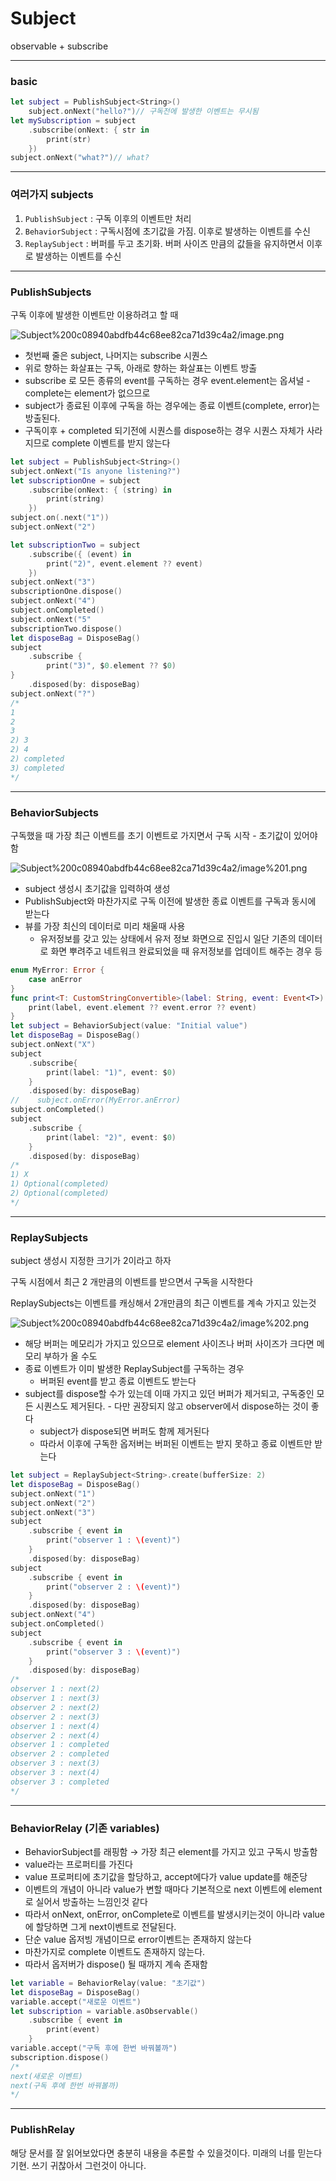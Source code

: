 # Subject

observable + subscribe

---

### basic

```swift
let subject = PublishSubject<String>()
    subject.onNext("hello?")// 구독전에 발생한 이벤트는 무시됨
let mySubscription = subject
    .subscribe(onNext: { str in
        print(str)
    })
subject.onNext("what?")// what?
```

---

### 여러가지 subjects

1. `PublishSubject` : 구독 이후의 이벤트만 처리
2. `BehaviorSubject` : 구독시점에 초기값을 가짐. 이후로 발생하는 이벤트를 수신
3. `ReplaySubject` : 버퍼를 두고 초기화. 버퍼 사이즈 만큼의 값들을 유지하면서 이후로 발생하는 이벤트를 수신

---

### PublishSubjects

구독 이후에 발생한 이벤트만 이용하려고 할 때

![Subject%200c08940abdfb44c68ee82ca71d39c4a2/image.png](Subject%200c08940abdfb44c68ee82ca71d39c4a2/image.png)

- 첫번째 줄은 subject, 나머지는 subscribe 시퀀스
- 위로 향하는 화살표는 구독, 아래로 향하는 화살표는 이벤트 방출
- subscribe 로 모든 종류의 event를 구독하는 경우 event.element는 옵셔널 - complete는 element가 없으므로
- subject가 종료된 이후에 구독을 하는 경우에는 종료 이벤트(complete, error)는 방출된다.
- 구독이후 + completed 되기전에 시퀀스를 dispose하는 경우 시퀀스 자체가 사라지므로 complete 이벤트를 받지 않는다

```swift
let subject = PublishSubject<String>()
subject.onNext("Is anyone listening?")
let subscriptionOne = subject
    .subscribe(onNext: { (string) in
        print(string)
    })
subject.on(.next("1"))
subject.onNext("2")

let subscriptionTwo = subject
    .subscribe({ (event) in
        print("2)", event.element ?? event)
    })
subject.onNext("3")
subscriptionOne.dispose()
subject.onNext("4")
subject.onCompleted()
subject.onNext("5"
subscriptionTwo.dispose()
let disposeBag = DisposeBag()
subject
    .subscribe {
        print("3)", $0.element ?? $0)
}
    .disposed(by: disposeBag)
subject.onNext("?")
/*
1
2
3
2) 3
2) 4
2) completed
3) completed
*/
```

---

### BehaviorSubjects

구독했을 때 가장 최근 이벤트를 초기 이벤트로 가지면서 구독 시작 - 초기값이 있어야 함

![Subject%200c08940abdfb44c68ee82ca71d39c4a2/image%201.png](Subject%200c08940abdfb44c68ee82ca71d39c4a2/image%201.png)

- subject 생성시 초기값을 입력하여 생성
- PublishSubject와 마찬가지로 구독 이전에 발생한 종료 이벤트를 구독과 동시에 받는다
- 뷰를 가장 최신의 데이터로 미리 채울때 사용
    - 유저정보를 갖고 있는 상태에서 유저 정보 화면으로 진입시 일단 기존의 데이터로 화면 뿌려주고 네트워크 완료되었을 때 유저정보를 업데이트 해주는 경우 등

```swift
enum MyError: Error {
    case anError
}
func print<T: CustomStringConvertible>(label: String, event: Event<T>) {
    print(label, event.element ?? event.error ?? event)
}
let subject = BehaviorSubject(value: "Initial value")
let disposeBag = DisposeBag()
subject.onNext("X")
subject
    .subscribe{
        print(label: "1)", event: $0)
    }
    .disposed(by: disposeBag)
//    subject.onError(MyError.anError)
subject.onCompleted()
subject
    .subscribe {
        print(label: "2)", event: $0)
    }
    .disposed(by: disposeBag)
/*
1) X
1) Optional(completed)
2) Optional(completed)
*/
```

---

### ReplaySubjects

subject 생성시 지정한 크기가 2이라고 하자

구독 시점에서 최근 2 개만큼의 이벤트를 받으면서 구독을 시작한다

ReplaySubjects는 이벤트를 캐싱해서 2개만큼의 최근 이벤트를 계속 가지고 있는것

![Subject%200c08940abdfb44c68ee82ca71d39c4a2/image%202.png](Subject%200c08940abdfb44c68ee82ca71d39c4a2/image%202.png)

- 해당 버퍼는 메모리가 가지고 있으므로 element 사이즈나 버퍼 사이즈가 크다면 메모리 부하가 올 수도
- 종료 이벤트가 이미 발생한 ReplaySubject를 구독하는 경우
    - 버퍼된 event를 받고 종료 이벤트도 받는다
- subject를 dispose할 수가 있는데 이때 가지고 있던 버퍼가 제거되고, 구독중인 모든 시퀀스도 제거된다. - 다만 권장되지 않고 observer에서 dispose하는 것이 좋다
    - subject가 dispose되면 버퍼도 함께 제거된다
    - 따라서 이후에 구독한 옵저버는 버퍼된 이벤트는 받지 못하고 종료 이벤트만 받는다

```swift
let subject = ReplaySubject<String>.create(bufferSize: 2)
let disposeBag = DisposeBag()
subject.onNext("1")
subject.onNext("2")
subject.onNext("3")
subject
    .subscribe { event in
        print("observer 1 : \(event)")
    }
    .disposed(by: disposeBag)
subject
    .subscribe { event in
        print("observer 2 : \(event)")
    }
    .disposed(by: disposeBag)
subject.onNext("4")
subject.onCompleted()
subject
    .subscribe { event in
        print("observer 3 : \(event)")
    }
    .disposed(by: disposeBag)
/*
observer 1 : next(2)
observer 1 : next(3)
observer 2 : next(2)
observer 2 : next(3)
observer 1 : next(4)
observer 2 : next(4)
observer 1 : completed
observer 2 : completed
observer 3 : next(3)
observer 3 : next(4)
observer 3 : completed
*/
```

---

### BehaviorRelay (기존 variables)

- BehaviorSubject를 래핑함 → 가장 최근 element를 가지고 있고 구독시 방출함
- value라는 프로퍼티를 가진다
- value 프로퍼티에 초기값을 할당하고, accept에다가 value update를 해준당
- 이벤트의 개념이 아니라 value가 변할 때마다 기본적으로 next 이벤트에 element로 실어서 방출하는 느낌인것 같다
- 따라서 onNext, onError, onComplete로 이벤트를 발생시키는것이 아니라 value에 할당하면 그게 next이벤트로 전달된다.
- 단순 value 옵저빙 개념이므로 error이벤트는 존재하지 않는다
- 마찬가지로 complete 이벤트도 존재하지 않는다.
- 따라서 옵저버가 dispose() 될 때까지 계속 존재함

```swift
let variable = BehaviorRelay(value: "초기값")
let disposeBag = DisposeBag()
variable.accept("새로운 이벤트")
let subscription = variable.asObservable()
    .subscribe { event in
        print(event)
    }
variable.accept("구독 후에 한번 바꿔볼까")
subscription.dispose()
/*
next(새로운 이벤트)
next(구독 후에 한번 바꿔볼까)
*/
```

---

### PublishRelay

해당 문서를 잘 읽어보았다면 충분히 내용을 추론할 수 있을것이다. 미래의 너를 믿는다 기현. 쓰기 귀찮아서 그런것이 아니다.